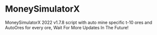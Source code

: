 # MoneySimulatorX
MoneySimulatorX 2022 v1.7.8 script with auto mine specific t-10 ores and AutoOres for every ore, Wait For More Updates In The Future!
